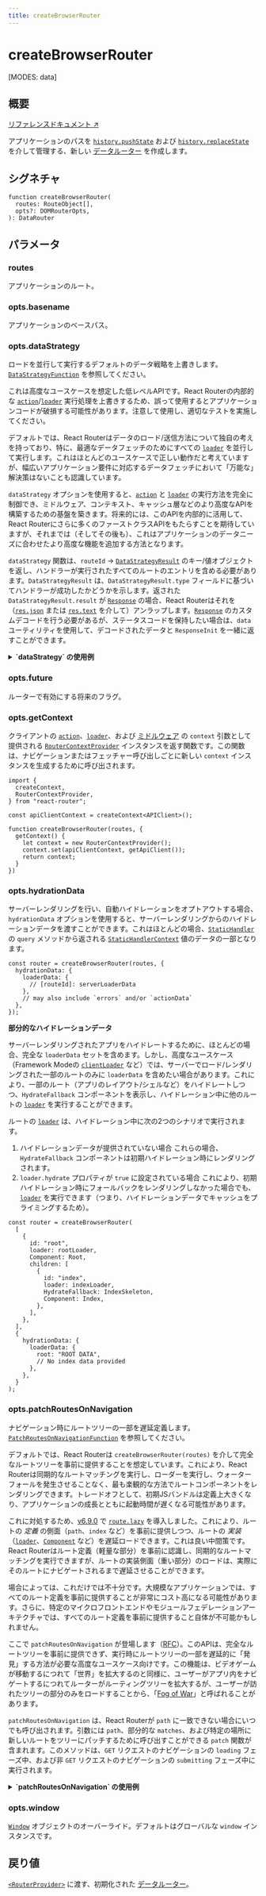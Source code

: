 ```yaml
---
title: createBrowserRouter
---
```


# createBrowserRouter

<!--
⚠️ ⚠️ IMPORTANT ⚠️ ⚠️ 

Thank you for helping improve our documentation!

This file is auto-generated from the JSDoc comments in the source
code, so please edit the JSDoc comments in the file below and this
file will be re-generated once those changes are merged.

https://github.com/remix-run/react-router/blob/main/packages/react-router/lib/dom/lib.tsx
-->

[MODES: data]

## 概要

[リファレンスドキュメント ↗](https://api.reactrouter.com/v7/functions/react_router.createBrowserRouter.html)

アプリケーションのパスを [`history.pushState`](https://developer.mozilla.org/en-US/docs/Web/API/History/pushState) および [`history.replaceState`](https://developer.mozilla.org/en-US/docs/Web/API/History/replaceState) を介して管理する、新しい [データルーター](https://api.reactrouter.com/v7/interfaces/react_router.DataRouter.html) を作成します。

## シグネチャ

```tsx
function createBrowserRouter(
  routes: RouteObject[],
  opts?: DOMRouterOpts,
): DataRouter
```

## パラメータ

### routes

アプリケーションのルート。

### opts.basename

アプリケーションのベースパス。

### opts.dataStrategy

ロードを並行して実行するデフォルトのデータ戦略を上書きします。[`DataStrategyFunction`](https://api.reactrouter.com/v7/interfaces/react_router.DataStrategyFunction.html) を参照してください。

<docs-warning>これは高度なユースケースを想定した低レベルAPIです。React Routerの内部的な [`action`](../../start/data/route-object#action)/[`loader`](../../start/data/route-object#loader) 実行処理を上書きするため、誤って使用するとアプリケーションコードが破損する可能性があります。注意して使用し、適切なテストを実施してください。</docs-warning>

デフォルトでは、React Routerはデータのロード/送信方法について独自の考えを持っており、特に、最適なデータフェッチのためにすべての [`loader`](../../start/data/route-object#loader) を並行して実行します。これはほとんどのユースケースで正しい動作だと考えていますが、幅広いアプリケーション要件に対応するデータフェッチにおいて「万能な」解決策はないことも認識しています。

`dataStrategy` オプションを使用すると、[`action`](../../start/data/route-object#action) と [`loader`](../../start/data/route-object#loader) の実行方法を完全に制御でき、ミドルウェア、コンテキスト、キャッシュ層などのより高度なAPIを構築するための基盤を築きます。将来的には、このAPIを内部的に活用して、React Routerにさらに多くのファーストクラスAPIをもたらすことを期待していますが、それまでは（そしてその後も）、これはアプリケーションのデータニーズに合わせたより高度な機能を追加する方法となります。

`dataStrategy` 関数は、`routeId` -> [`DataStrategyResult`](https://api.reactrouter.com/v7/interfaces/react_router.DataStrategyResult.html) のキー/値オブジェクトを返し、ハンドラーが実行されたすべてのルートのエントリを含める必要があります。`DataStrategyResult` は、`DataStrategyResult.type` フィールドに基づいてハンドラーが成功したかどうかを示します。返された `DataStrategyResult.result` が [`Response`](https://developer.mozilla.org/en-US/docs/Web/API/Response) の場合、React Routerはそれを（[`res.json`](https://developer.mozilla.org/en-US/docs/Web/API/Response/json) または [`res.text`](https://developer.mozilla.org/en-US/docs/Web/API/Response/text) を介して）アンラップします。[`Response`](https://developer.mozilla.org/en-US/docs/Web/API/Response) のカスタムデコードを行う必要があるが、ステータスコードを保持したい場合は、`data` ユーティリティを使用して、デコードされたデータと `ResponseInit` を一緒に返すことができます。

<details>
<summary><b>`dataStrategy` の使用例</b></summary>

**ロギングの追加**

最も単純なケースとして、このAPIにフックして、ルートの [`action`](../../start/data/route-object#action) や [`loader`](../../start/data/route-object#loader) が実行されるときにロギングを追加する方法を見てみましょう。

```tsx
let router = createBrowserRouter(routes, {
  async dataStrategy({ matches, request }) {
    const matchesToLoad = matches.filter((m) => m.shouldLoad);
    const results: Record<string, DataStrategyResult> = {};
    await Promise.all(
      matchesToLoad.map(async (match) => {
        console.log(`Processing ${match.route.id}`);
        results[match.route.id] = await match.resolve();;
      })
    );
    return results;
  },
});
```

**ミドルウェア**

各ルートに [`handle`](../../start/data/route-object#handle) を介してミドルウェアを定義し、まずミドルウェアを順次呼び出し、次にすべての [`loader`](../../start/data/route-object#loader) を並行して呼び出します。ミドルウェアを介して利用可能になったデータを提供します。

```ts
const routes = [
  {
    id: "parent",
    path: "/parent",
    loader({ request }, context) {
       // ...
    },
    handle: {
      async middleware({ request }, context) {
        context.parent = "PARENT MIDDLEWARE";
      },
    },
    children: [
      {
        id: "child",
        path: "child",
        loader({ request }, context) {
          // ...
        },
        handle: {
          async middleware({ request }, context) {
            context.child = "CHILD MIDDLEWARE";
          },
        },
      },
    ],
  },
];

let router = createBrowserRouter(routes, {
  async dataStrategy({ matches, params, request }) {
    // Run middleware sequentially and let them add data to `context`
    let context = {};
    for (const match of matches) {
      if (match.route.handle?.middleware) {
        await match.route.handle.middleware(
          { request, params },
          context
        );
      }
    }

    // Run loaders in parallel with the `context` value
    let matchesToLoad = matches.filter((m) => m.shouldLoad);
    let results = await Promise.all(
      matchesToLoad.map((match, i) =>
        match.resolve((handler) => {
          // Whatever you pass to `handler` will be passed as the 2nd parameter
          // to your loader/action
          return handler(context);
        })
      )
    );
    return results.reduce(
      (acc, result, i) =>
        Object.assign(acc, {
          [matchesToLoad[i].route.id]: result,
        }),
      {}
    );
  },
});
```

**カスタムハンドラー**

ルートレベルで [`loader`](../../start/data/route-object#loader) の実装を定義したくない場合もあります。ルートを決定し、すべてのデータに対して単一のGraphQLリクエストを発行したいだけかもしれません。これは、`route.loader=true` を設定して「ローダーを持つ」と認定させ、GQLフラグメントを `route.handle` に保存することで実現できます。

```ts
const routes = [
  {
    id: "parent",
    path: "/parent",
    loader: true,
    handle: {
      gql: gql`
        fragment Parent on Whatever {
          parentField
        }
      `,
    },
    children: [
      {
        id: "child",
        path: "child",
        loader: true,
        handle: {
          gql: gql`
            fragment Child on Whatever {
              childField
            }
          `,
        },
      },
    ],
  },
];

let router = createBrowserRouter(routes, {
  async dataStrategy({ matches, params, request }) {
    // Compose route fragments into a single GQL payload
    let gql = getFragmentsFromRouteHandles(matches);
    let data = await fetchGql(gql);
    // Parse results back out into individual route level `DataStrategyResult`'s
    // keyed by `routeId`
    let results = parseResultsFromGql(data);
    return results;
  },
});
```
</details>

### opts.future

ルーターで有効にする将来のフラグ。

### opts.getContext

クライアントの [`action`](../../start/data/route-object#action)、[`loader`](../../start/data/route-object#loader)、および [ミドルウェア](../../how-to/middleware) の `context` 引数として提供される [`RouterContextProvider`](../utils/RouterContextProvider) インスタンスを返す関数です。この関数は、ナビゲーションまたはフェッチャー呼び出しごとに新しい `context` インスタンスを生成するために呼び出されます。

```tsx
import {
  createContext,
  RouterContextProvider,
} from "react-router";

const apiClientContext = createContext<APIClient>();

function createBrowserRouter(routes, {
  getContext() {
    let context = new RouterContextProvider();
    context.set(apiClientContext, getApiClient());
    return context;
  }
})
```

### opts.hydrationData

サーバーレンダリングを行い、自動ハイドレーションをオプトアウトする場合、`hydrationData` オプションを使用すると、サーバーレンダリングからのハイドレーションデータを渡すことができます。これはほとんどの場合、[`StaticHandler`](https://api.reactrouter.com/v7/interfaces/react_router.StaticHandler.html) の `query` メソッドから返される [`StaticHandlerContext`](https://api.reactrouter.com/v7/interfaces/react_router.StaticHandlerContext.html) 値のデータの一部となります。

```tsx
const router = createBrowserRouter(routes, {
  hydrationData: {
    loaderData: {
      // [routeId]: serverLoaderData
    },
    // may also include `errors` and/or `actionData`
  },
});
```

**部分的なハイドレーションデータ**

サーバーレンダリングされたアプリをハイドレートするために、ほとんどの場合、完全な `loaderData` セットを含めます。しかし、高度なユースケース（Framework Modeの [`clientLoader`](../../start/framework/route-module#clientLoader) など）では、サーバーでロード/レンダリングされた一部のルートのみに `loaderData` を含めたい場合があります。これにより、一部のルート（アプリのレイアウト/シェルなど）をハイドレートしつつ、`HydrateFallback` コンポーネントを表示し、ハイドレーション中に他のルートの [`loader`](../../start/data/route-object#loader) を実行することができます。

ルートの [`loader`](../../start/data/route-object#loader) は、ハイドレーション中に次の2つのシナリオで実行されます。

 1. ハイドレーションデータが提供されていない場合
    これらの場合、`HydrateFallback` コンポーネントは初期ハイドレーション時にレンダリングされます。
 2. `loader.hydrate` プロパティが `true` に設定されている場合
    これにより、初期ハイドレーション時にフォールバックをレンダリングしなかった場合でも、[`loader`](../../start/data/route-object#loader) を実行できます（つまり、ハイドレーションデータでキャッシュをプライミングするため）。

```tsx
const router = createBrowserRouter(
  [
    {
      id: "root",
      loader: rootLoader,
      Component: Root,
      children: [
        {
          id: "index",
          loader: indexLoader,
          HydrateFallback: IndexSkeleton,
          Component: Index,
        },
      ],
    },
  ],
  {
    hydrationData: {
      loaderData: {
        root: "ROOT DATA",
        // No index data provided
      },
    },
  }
);
```

### opts.patchRoutesOnNavigation

ナビゲーション時にルートツリーの一部を遅延定義します。[`PatchRoutesOnNavigationFunction`](https://api.reactrouter.com/v7/types/react_router.PatchRoutesOnNavigationFunction.html) を参照してください。

デフォルトでは、React Routerは `createBrowserRouter(routes)` を介して完全なルートツリーを事前に提供することを想定しています。これにより、React Routerは同期的なルートマッチングを実行し、ローダーを実行し、ウォーターフォールを発生させることなく、最も楽観的な方法でルートコンポーネントをレンダリングできます。トレードオフとして、初期JSバンドルは定義上大きくなり、アプリケーションの成長とともに起動時間が遅くなる可能性があります。

これに対処するため、[v6.9.0](https://github.com/remix-run/react-router/blob/main/CHANGELOG.md#v690) で [`route.lazy`](../../start/data/route-object#lazy) を導入しました。これにより、ルートの _定義_ の側面（`path`、`index` など）を事前に提供しつつ、ルートの _実装_（[`loader`](../../start/data/route-object#loader)、[`Component`](../../start/data/route-object#Component) など）を遅延ロードできます。これは良い中間策です。React Routerはルート定義（軽量な部分）を事前に認識し、同期的なルートマッチングを実行できますが、ルートの実装側面（重い部分）のロードは、実際にそのルートにナビゲートされるまで遅延させることができます。

場合によっては、これだけでは不十分です。大規模なアプリケーションでは、すべてのルート定義を事前に提供することが非常にコスト高になる可能性があります。さらに、特定のマイクロフロントエンドやモジュールフェデレーションアーキテクチャでは、すべてのルート定義を事前に提供すること自体が不可能かもしれません。

ここで `patchRoutesOnNavigation` が登場します（[RFC](https://github.com/remix-run/react-router/discussions/11113)）。このAPIは、完全なルートツリーを事前に提供できず、実行時にルートツリーの一部を遅延的に「発見」する方法が必要な高度なユースケース向けです。この機能は、ビデオゲームが移動するにつれて「世界」を拡大するのと同様に、ユーザーがアプリ内をナビゲートするにつれてルーターがルーティングツリーを拡大するが、ユーザーが訪れたツリーの部分のみをロードすることから、「[Fog of War](https://en.wikipedia.org/wiki/Fog_of_war)」と呼ばれることがあります。

`patchRoutesOnNavigation` は、React Routerが `path` に一致できない場合にいつでも呼び出されます。引数には `path`、部分的な `matches`、および特定の場所に新しいルートをツリーにパッチするために呼び出すことができる `patch` 関数が含まれます。このメソッドは、`GET` リクエストのナビゲーションの `loading` フェーズ中、および非 `GET` リクエストのナビゲーションの `submitting` フェーズ中に実行されます。

<details>
  <summary><b>`patchRoutesOnNavigation` の使用例</b></summary>

  **既存のルートに子をパッチする**

  ```tsx
  const router = createBrowserRouter(
    [
      {
        id: "root",
        path: "/",
        Component: RootComponent,
      },
    ],
    {
      async patchRoutesOnNavigation({ patch, path }) {
        if (path === "/a") {
          // Load/patch the `a` route as a child of the route with id `root`
          let route = await getARoute();
          //  ^ { path: 'a', Component: A }
          patch("root", [route]);
        }
      },
    }
  );
  ```

  上記の例では、ユーザーが `/a` へのリンクをクリックすると、React Routerは最初はどのルートにも一致せず、`path = "/a"` とルートルートの一致を含む `matches` 配列で `patchRoutesOnNavigation` を呼び出します。`patch('root', [route])` を呼び出すことで、新しいルートは `root` ルートの子としてルートツリーに追加され、React Routerは更新されたルートに対してマッチングを実行します。今回は `/a` パスに正常に一致し、ナビゲーションは正常に完了します。

  **新しいルートレベルのルートをパッチする**

  ツリーの最上位に新しいルートをパッチする必要がある場合（つまり、親がない場合）、`routeId` として `null` を渡すことができます。

  ```tsx
  const router = createBrowserRouter(
    [
      {
        id: "root",
        path: "/",
        Component: RootComponent,
      },
    ],
    {
      async patchRoutesOnNavigation({ patch, path }) {
        if (path === "/root-sibling") {
          // Load/patch the `/root-sibling` route as a sibling of the root route
          let route = await getRootSiblingRoute();
          //  ^ { path: '/root-sibling', Component: RootSibling }
          patch(null, [route]);
        }
      },
    }
  );
  ```

  **サブツリーを非同期にパッチする**

  アプリケーションのセクション全体を遅延的にフェッチするために、非同期マッチングを実行することもできます。

  ```tsx
  let router = createBrowserRouter(
    [
      {
        path: "/",
        Component: Home,
      },
    ],
    {
      async patchRoutesOnNavigation({ patch, path }) {
        if (path.startsWith("/dashboard")) {
          let children = await import("./dashboard");
          patch(null, children);
        }
        if (path.startsWith("/account")) {
          let children = await import("./account");
          patch(null, children);
        }
      },
    }
  );
  ```

  <docs-info>`patchRoutesOnNavigation` の実行中に、後続のナビゲーションによって中断された場合、中断された実行における残りの `patch` 呼び出しは、操作がキャンセルされたためルートツリーを更新しません。</docs-info>

  **ルート定義とルート発見の併置**

  独自の擬似マッチングを実行したくない場合は、部分的な `matches` 配列とルート上の [`handle`](../../start/data/route-object#handle) フィールドを活用して、子定義を併置することができます。

  ```tsx
  let router = createBrowserRouter(
    [
      {
        path: "/",
        Component: Home,
      },
      {
        path: "/dashboard",
        children: [
          {
            // If we want to include /dashboard in the critical routes, we need to
            // also include it's index route since patchRoutesOnNavigation will not be
            // called on a navigation to `/dashboard` because it will have successfully
            // matched the `/dashboard` parent route
            index: true,
            // ...
          },
        ],
        handle: {
          lazyChildren: () => import("./dashboard"),
        },
      },
      {
        path: "/account",
        children: [
          {
            index: true,
            // ...
          },
        ],
        handle: {
          lazyChildren: () => import("./account"),
        },
      },
    ],
    {
      async patchRoutesOnNavigation({ matches, patch }) {
        let leafRoute = matches[matches.length - 1]?.route;
        if (leafRoute?.handle?.lazyChildren) {
          let children =
            await leafRoute.handle.lazyChildren();
          patch(leafRoute.id, children);
        }
      },
    }
  );
  ```

  **パラメータを持つルートに関する注意**

  React Routerは、与えられたパスに最適な一致を見つけるためにランク付けされたルートを使用するため、特定の時点で部分的なルートツリーしか知られていない場合に興味深い曖昧さが生じます。`path: "/about/contact-us"` のような完全に静的なルートに一致する場合、それが完全に静的なURLセグメントで構成されているため、正しい一致を見つけたとわかります。したがって、他の潜在的にスコアの高いルートをわざわざ探す必要はありません。

  しかし、パラメータ（動的またはスプラット）を持つルートは、まだ発見されていない、よりスコアの高いルートが存在する可能性があるため、この仮定をすることはできません。次のような完全なルートツリーを考えてみましょう。

  ```tsx
  // Assume this is the full route tree for your app
  const routes = [
    {
      path: "/",
      Component: Home,
    },
    {
      id: "blog",
      path: "/blog",
      Component: BlogLayout,
      children: [
        { path: "new", Component: NewPost },
        { path: ":slug", Component: BlogPost },
      ],
    },
  ];
  ```

  そして、ユーザーがナビゲートする際に `patchRoutesOnNavigation` を使用してこれを埋めたいと仮定します。

  ```tsx
  // Start with only the index route
  const router = createBrowserRouter(
    [
      {
        path: "/",
        Component: Home,
      },
    ],
    {
      async patchRoutesOnNavigation({ patch, path }) {
        if (path === "/blog/new") {
          patch("blog", [
            {
              path: "new",
              Component: NewPost,
            },
          ]);
        } else if (path.startsWith("/blog")) {
          patch("blog", [
            {
              path: ":slug",
              Component: BlogPost,
            },
          ]);
        }
      },
    }
  );
  ```

  ユーザーが最初にブログ投稿（例：`/blog/my-post`）にアクセスした場合、`:slug` ルートをパッチします。その後、ユーザーが新しい投稿を作成するために `/blog/new` にナビゲートした場合、`/blog/:slug` に一致しますが、それは _正しい_ 一致ではありません！まだ発見されていない、よりスコアの高いルートが存在する可能性に備えて `patchRoutesOnNavigation` を呼び出す必要があります。このケースでは実際に存在します。

  したがって、React Routerが少なくとも1つのパラメータを含むパスに一致するたびに、`patchRoutesOnNavigation` を呼び出し、最適な一致を見つけたことを確認するために再度ルートをマッチングします。

  `patchRoutesOnNavigation` の実装が高価であるか、バックエンドサーバーへの副作用のある [`fetch`](https://developer.mozilla.org/en-US/docs/Web/API/fetch) 呼び出しを行っている場合、適切なルートが既に見つかっていることがわかっているケースでの過剰なフェッチを避けるために、以前に見たルートを追跡することを検討してください。これは通常、適切なルートを既にパッチした以前の `path` 値の小さなキャッシュを維持するのと同じくらい簡単です。

  ```tsx
  let discoveredRoutes = new Set();

  const router = createBrowserRouter(routes, {
    async patchRoutesOnNavigation({ patch, path }) {
      if (discoveredRoutes.has(path)) {
        // We've seen this before so nothing to patch in and we can let the router
        // use the routes it already knows about
        return;
      }

      discoveredRoutes.add(path);

      // ... patch routes in accordingly
    },
  });
  ```
</details>

### opts.window

[`Window`](https://developer.mozilla.org/en-US/docs/Web/API/Window) オブジェクトのオーバーライド。デフォルトはグローバルな `window` インスタンスです。

## 戻り値

[`<RouterProvider>`](../data-routers/RouterProvider) に渡す、初期化された [データルーター](https://api.reactrouter.com/v7/interfaces/react_router.DataRouter.html)。